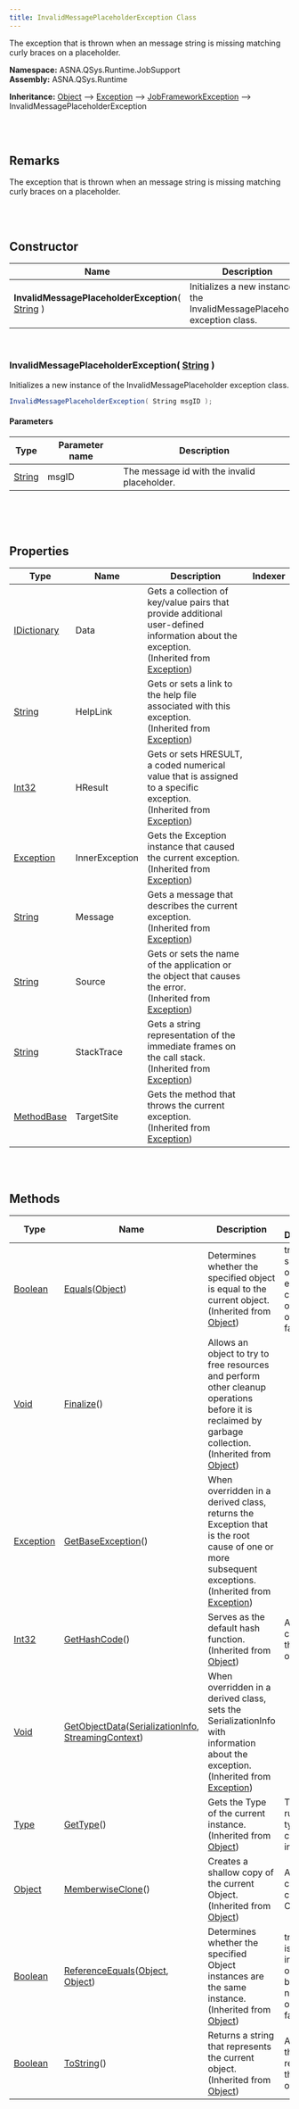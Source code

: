 ```yaml
---
title: InvalidMessagePlaceholderException Class
---
```


The exception that is thrown when an message string is missing matching curly braces on a placeholder.

**Namespace:** ASNA.QSys.Runtime.JobSupport <br/>
**Assembly:** ASNA.QSys.Runtime

**Inheritance:** [Object](https://docs.microsoft.com/en-us/dotnet/api/system.object) --> [Exception](https://docs.microsoft.com/en-us/dotnet/api/system.exception) --> [JobFrameworkException](/reference/asna-qsys-runtime-job-support/exceptions-job-support/job-framework-exception.html) --> InvalidMessagePlaceholderException

<br>
<br>

## Remarks

The exception that is thrown when an message string is missing matching curly braces on a placeholder.

[//]: # ($$TODO: Complete the Remarks section.)

<br>
<br>

## Constructor

| Name |  Description 
| --- | --- 
| **InvalidMessagePlaceholderException**( [String](https://docs.microsoft.com/en-us/dotnet/api/system.string) ) | Initializes a new instance of the InvalidMessagePlaceholder exception class.

<br>

### InvalidMessagePlaceholderException( [String](https://docs.microsoft.com/en-us/dotnet/api/system.string) )

Initializes a new instance of the InvalidMessagePlaceholder exception class.

```cs
InvalidMessagePlaceholderException( String msgID );
```

#### Parameters

| Type | Parameter name | Description
| --- | --- | ---
| [String](https://docs.microsoft.com/en-us/dotnet/api/system.string) | msgID | The message id with the invalid placeholder. 

<br>


<br>
<br>

## Properties

| Type | Name | Description | Indexer
| --- | --- | --- | --- 
| [IDictionary](https://docs.microsoft.com/en-us/dotnet/api/system.collections.generic.idictionary-2) | Data | Gets a collection of key/value pairs that provide additional user-defined information about the exception.<br>(Inherited from [Exception](https://learn.microsoft.com/en-us/dotnet/api/system.exception?view=net-8.0)) | 
| [String](https://docs.microsoft.com/en-us/dotnet/api/system.string) | HelpLink | Gets or sets a link to the help file associated with this exception.<br>(Inherited from [Exception](https://learn.microsoft.com/en-us/dotnet/api/system.exception?view=net-8.0)) | 
| [Int32](https://docs.microsoft.com/en-us/dotnet/api/system.int32) | HResult | Gets or sets HRESULT, a coded numerical value that is assigned to a specific exception.<br>(Inherited from [Exception](https://learn.microsoft.com/en-us/dotnet/api/system.exception?view=net-8.0)) | 
| [Exception](https://docs.microsoft.com/en-us/dotnet/api/system.exception) | InnerException | Gets the Exception instance that caused the current exception.<br>(Inherited from [Exception](https://learn.microsoft.com/en-us/dotnet/api/system.exception?view=net-8.0)) | 
| [String](https://docs.microsoft.com/en-us/dotnet/api/system.string) | Message | Gets a message that describes the current exception.<br>(Inherited from [Exception](https://learn.microsoft.com/en-us/dotnet/api/system.exception?view=net-8.0)) | 
| [String](https://docs.microsoft.com/en-us/dotnet/api/system.string) | Source | Gets or sets the name of the application or the object that causes the error.<br>(Inherited from [Exception](https://learn.microsoft.com/en-us/dotnet/api/system.exception?view=net-8.0)) | 
| [String](https://docs.microsoft.com/en-us/dotnet/api/system.string) | StackTrace | Gets a string representation of the immediate frames on the call stack.<br>(Inherited from [Exception](https://learn.microsoft.com/en-us/dotnet/api/system.exception?view=net-8.0)) | 
| [MethodBase](https://learn.microsoft.com/en-us/dotnet/api/system.reflection.methodbase?view=net-8.0) | TargetSite | Gets the method that throws the current exception.<br>(Inherited from [Exception](https://learn.microsoft.com/en-us/dotnet/api/system.exception?view=net-8.0)) | 

<br>
<br>

## Methods

| Type | Name | Description | Return Description 
| --- | --- | --- | --- 
| [Boolean](https://docs.microsoft.com/en-us/dotnet/api/system.boolean) | [Equals](https://docs.microsoft.com/en-us/dotnet/api/system.object.equals)([Object](https://docs.microsoft.com/en-us/dotnet/api/system.object)) | Determines whether the specified object is equal to the current object.<br>(Inherited from [Object](https://docs.microsoft.com/en-us/dotnet/api/system.object)) | true if the specified object is equal to the current object; otherwise, false.
| [Void](https://docs.microsoft.com/en-us/dotnet/api/system.void) | [Finalize](https://docs.microsoft.com/en-us/dotnet/api/system.object.finalize)() | Allows an object to try to free resources and perform other cleanup operations before it is reclaimed by garbage collection.<br>(Inherited from [Object](https://docs.microsoft.com/en-us/dotnet/api/system.object)) | 
| [Exception](https://docs.microsoft.com/en-us/dotnet/api/system.exception) | [GetBaseException](https://learn.microsoft.com/en-us/dotnet/api/system.exception?view=net-8.0.getbaseexception)() | When overridden in a derived class, returns the Exception that is the root cause of one or more subsequent exceptions.<br>(Inherited from [Exception](https://learn.microsoft.com/en-us/dotnet/api/system.exception?view=net-8.0)) | 
| [Int32](https://docs.microsoft.com/en-us/dotnet/api/system.int32) | [GetHashCode](https://docs.microsoft.com/en-us/dotnet/api/system.object.gethashcode)() | Serves as the default hash function.<br>(Inherited from [Object](https://docs.microsoft.com/en-us/dotnet/api/system.object)) | A hash code for the current object.
| [Void](https://docs.microsoft.com/en-us/dotnet/api/system.void) | [GetObjectData](https://learn.microsoft.com/en-us/dotnet/api/system.exception?view=net-8.0.getobjectdata)([SerializationInfo](https://learn.microsoft.com/en-us/dotnet/api/system.runtime.serialization.serializationinfo?view=net-8.0), [StreamingContext](https://learn.microsoft.com/en-us/dotnet/api/system.runtime.serialization.streamingcontext?view=net-8.0)) | When overridden in a derived class, sets the SerializationInfo with information about the exception.<br>(Inherited from [Exception](https://learn.microsoft.com/en-us/dotnet/api/system.exception?view=net-8.0)) | 
| [Type](https://docs.microsoft.com/en-us/dotnet/api/system.type) | [GetType](https://docs.microsoft.com/en-us/dotnet/api/system.object.gettype)() | Gets the Type of the current instance.<br>(Inherited from [Object](https://docs.microsoft.com/en-us/dotnet/api/system.object)) | The exact runtime type of the current instance.
| [Object](https://docs.microsoft.com/en-us/dotnet/api/system.object) | [MemberwiseClone](https://docs.microsoft.com/en-us/dotnet/api/system.object.memberwiseclone)() | Creates a shallow copy of the current Object.<br>(Inherited from [Object](https://docs.microsoft.com/en-us/dotnet/api/system.object)) | A shallow copy of the current Object.
| [Boolean](https://docs.microsoft.com/en-us/dotnet/api/system.boolean) | [ReferenceEquals](https://docs.microsoft.com/en-us/dotnet/api/system.object.referenceequals)([Object](https://docs.microsoft.com/en-us/dotnet/api/system.object), [Object](https://docs.microsoft.com/en-us/dotnet/api/system.object)) | Determines whether the specified Object instances are the same instance.<br>(Inherited from [Object](https://docs.microsoft.com/en-us/dotnet/api/system.object)) | true if objA is the same instance as objB or if both are null; otherwise, false.
| [Boolean](https://docs.microsoft.com/en-us/dotnet/api/system.boolean) | [ToString](https://docs.microsoft.com/en-us/dotnet/api/system.object.tostring)() | Returns a string that represents the current object.<br>(Inherited from [Object](https://docs.microsoft.com/en-us/dotnet/api/system.object)) | A string that represents the current object.

<br>
<br>


